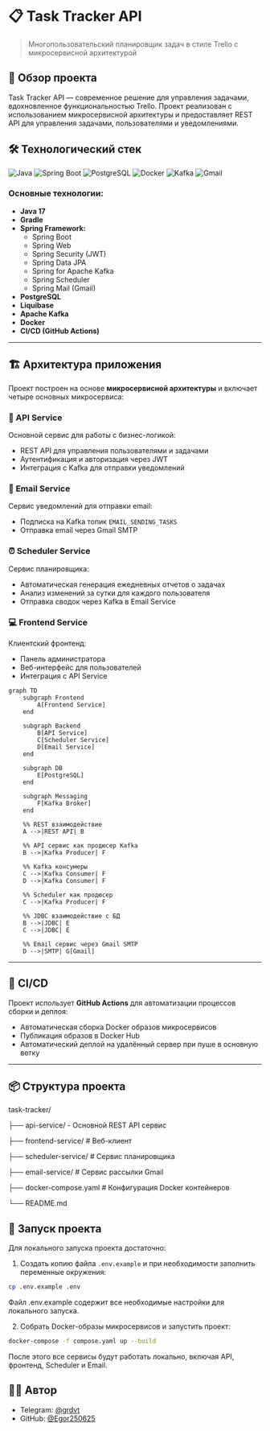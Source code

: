 # 📋 Task Tracker API

> Многопользовательский планировщик задач в стиле Trello с микросервисной архитектурой

## 🚀 Обзор проекта

Task Tracker API — современное решение для управления задачами, вдохновленное функциональностью Trello. Проект реализован с использованием микросервисной архитектуры и предоставляет REST API для управления задачами, пользователями и уведомлениями.

## 🛠️ Технологический стек

![Java](https://img.shields.io/badge/Java-17-orange?style=flat-square&logo=openjdk)
![Spring Boot](https://img.shields.io/badge/Spring%20Boot-green?style=flat-square&logo=spring)
![PostgreSQL](https://img.shields.io/badge/PostgreSQL-blue?style=flat-square&logo=postgresql)
![Docker](https://img.shields.io/badge/Docker-blue?style=flat-square&logo=docker)
![Kafka](https://img.shields.io/badge/Apache%20Kafka-black?style=flat-square&logo=apache-kafka)
![Gmail](https://img.shields.io/badge/Gmail-red?style=flat-square&logo=gmail)

### Основные технологии:
- **Java 17**
- **Gradle**
- **Spring Framework:**
  - Spring Boot
  - Spring Web
  - Spring Security (JWT)
  - Spring Data JPA
  - Spring for Apache Kafka
  - Spring Scheduler
  - Spring Mail (Gmail)
- **PostgreSQL**
- **Liquibase**
- **Apache Kafka**
- **Docker**
- **CI/CD (GitHub Actions)**

---

## 🏗️ Архитектура приложения

Проект построен на основе **микросервисной архитектуры** и включает четыре основных микросервиса:

### 🔧 API Service
Основной сервис для работы с бизнес-логикой:
- REST API для управления пользователями и задачами
- Аутентификация и авторизация через JWT
- Интеграция с Kafka для отправки уведомлений

### 📧 Email Service
Сервис уведомлений для отправки email:
- Подписка на Kafka топик `EMAIL_SENDING_TASKS`
- Отправка email через Gmail SMTP

### ⏰ Scheduler Service
Сервис планировщика:
- Автоматическая генерация ежедневных отчетов о задачах
- Анализ изменений за сутки для каждого пользователя
- Отправка сводок через Kafka в Email Service

### 💻 Frontend Service
Клиентский фронтенд:
- Панель администратора
- Веб-интерфейс для пользователей
- Интеграция с API Service

```mermaid
graph TD
    subgraph Frontend
        A[Frontend Service]
    end

    subgraph Backend
        B[API Service]
        C[Scheduler Service]
        D[Email Service]
    end

    subgraph DB
        E[PostgreSQL]
    end

    subgraph Messaging
        F[Kafka Broker]
    end

    %% REST взаимодействие
    A -->|REST API| B

    %% API сервис как продюсер Kafka
    B -->|Kafka Producer| F

    %% Kafka консумеры
    C -->|Kafka Consumer| F
    D -->|Kafka Consumer| F

    %% Scheduler как продюсер
    C -->|Kafka Producer| F

    %% JDBC взаимодействие с БД
    B -->|JDBC| E
    C -->|JDBC| E

    %% Email сервис через Gmail SMTP
    D -->|SMTP| G[Gmail]
```

---

## 🔄 CI/CD

Проект использует **GitHub Actions** для автоматизации процессов сборки и деплоя:  
- Автоматическая сборка Docker образов микросервисов  
- Публикация образов в Docker Hub  
- Автоматический деплой на удалённый сервер при пуше в основную ветку  

---

## 📦 Структура проекта

task-tracker/

├── api-service/ - Основной REST API сервис

├── frontend-service/ # Веб-клиент

├── scheduler-service/ # Сервис планировщика

├── email-service/ # Сервис рассылки Gmail

├── docker-compose.yaml # Конфигурация Docker контейнеров

└── README.md


## 🚀 Запуск проекта

Для локального запуска проекта достаточно:  

1. Создать копию файла `.env.example` и при необходимости заполнить переменные окружения:  
```bash
cp .env.example .env
```
   Файл .env.example содержит все необходимые настройки для локального запуска.
   
2. Собрать Docker-образы микросервисов и запустить проект:
```bash
docker-compose -f compose.yaml up --build
```

После этого все сервисы будут работать локально, включая API, фронтенд, Scheduler и Email.

## 👨‍💻 Автор

- Telegram: [@grdvt](https://t.me/@grdvt) 
- GitHub: [@Egor250625](https://github.com/Egor250625)
